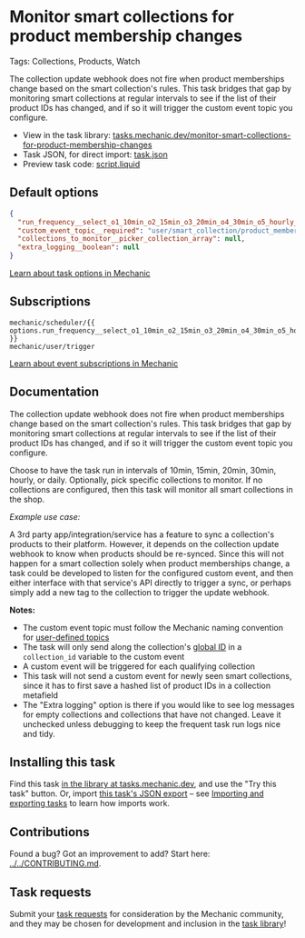 # Monitor smart collections for product membership changes

Tags: Collections, Products, Watch

The collection update webhook does not fire when product memberships change based on the smart collection's rules. This task bridges that gap by monitoring smart collections at regular intervals to see if the list of their product IDs has changed, and if so it will trigger the custom event topic you configure.

* View in the task library: [tasks.mechanic.dev/monitor-smart-collections-for-product-membership-changes](https://tasks.mechanic.dev/monitor-smart-collections-for-product-membership-changes)
* Task JSON, for direct import: [task.json](../../tasks/monitor-smart-collections-for-product-membership-changes.json)
* Preview task code: [script.liquid](./script.liquid)

## Default options

```json
{
  "run_frequency__select_o1_10min_o2_15min_o3_20min_o4_30min_o5_hourly_o6_daily_required": "hourly",
  "custom_event_topic__required": "user/smart_collection/product_membership_changed",
  "collections_to_monitor__picker_collection_array": null,
  "extra_logging__boolean": null
}
```

[Learn about task options in Mechanic](https://learn.mechanic.dev/core/tasks/options)

## Subscriptions

```liquid
mechanic/scheduler/{{ options.run_frequency__select_o1_10min_o2_15min_o3_20min_o4_30min_o5_hourly_o6_daily_required }}
mechanic/user/trigger
```

[Learn about event subscriptions in Mechanic](https://learn.mechanic.dev/core/tasks/subscriptions)

## Documentation

The collection update webhook does not fire when product memberships change based on the smart collection's rules. This task bridges that gap by monitoring smart collections at regular intervals to see if the list of their product IDs has changed, and if so it will trigger the custom event topic you configure.

Choose to have the task run in intervals of 10min, 15min, 20min, 30min, hourly, or daily. Optionally, pick specific collections to monitor. If no collections are configured, then this task will monitor all smart collections in the shop.

*Example use case:*

A 3rd party app/integration/service has a feature to sync a collection's products to their platform. However, it depends on the collection update webhook to know when products should be re-synced. Since this will not happen for a smart collection solely when product memberships change, a task could be developed to listen for the configured custom event, and then either interface with that service's API directly to trigger a sync, or perhaps simply add a new tag to the collection to trigger the update webhook.

**Notes:**
- The custom event topic must follow the Mechanic naming convention for [user-defined topics](https://learn.mechanic.dev/core/events/topics#user-defined-topics)
- The task will only send along the collection's [global ID](https://shopify.dev/docs/api/usage/gids) in a `collection_id` variable to the custom event
- A custom event will be triggered for each qualifying collection
- This task will not send a custom event for newly seen smart collections, since it has to first save a hashed list of product IDs in a collection metafield
- The "Extra logging" option is there if you would like to see log messages for empty collections and collections that have not changed. Leave it unchecked unless debugging to keep the frequent task run logs nice and tidy.

## Installing this task

Find this task [in the library at tasks.mechanic.dev](https://tasks.mechanic.dev/monitor-smart-collections-for-product-membership-changes), and use the "Try this task" button. Or, import [this task's JSON export](../../tasks/monitor-smart-collections-for-product-membership-changes.json) – see [Importing and exporting tasks](https://learn.mechanic.dev/core/tasks/import-and-export) to learn how imports work.

## Contributions

Found a bug? Got an improvement to add? Start here: [../../CONTRIBUTING.md](../../CONTRIBUTING.md).

## Task requests

Submit your [task requests](https://mechanic.canny.io/task-requests) for consideration by the Mechanic community, and they may be chosen for development and inclusion in the [task library](https://tasks.mechanic.dev/)!
